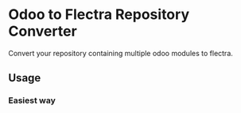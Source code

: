 Odoo to Flectra Repository Converter
====================================

Convert your repository containing multiple odoo modules to flectra.

Usage
-----

### Easiest way
  
